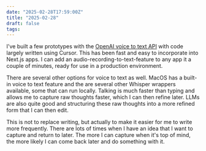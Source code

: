 ```yaml
---
date: "2025-02-28T17:59:00Z"
title: "2025-02-28"
draft: false
tags:
---
```


I've built a few prototypes with the [OpenAI voice to text API](https://platform.openai.com/docs/guides/speech-to-text?lang=javascript) with code largely written using Cursor.
This has been fast and easy to incorporate into Next.js apps.
I can add an audio-recording-to-text-feature to any app it a couple of minutes, ready for use in a production environment.

There are several other options for voice to text as well.
MacOS has a built-in voice to text feature and the are several other Whisper wrappers available, some that can run locally.
Talking is much faster than typing and allows me to capture raw thoughts faster, which I can then refine later.
LLMs are also quite good and structuring these raw thoughts into a more refined form that I can then edit.

This is not to replace writing, but actually to make it easier for me to write more frequently.
There are lots of times when I have an idea that I want to capture and return to later.
The more I can capture when it's top of mind, the more likely I can come back later and do something with it.
